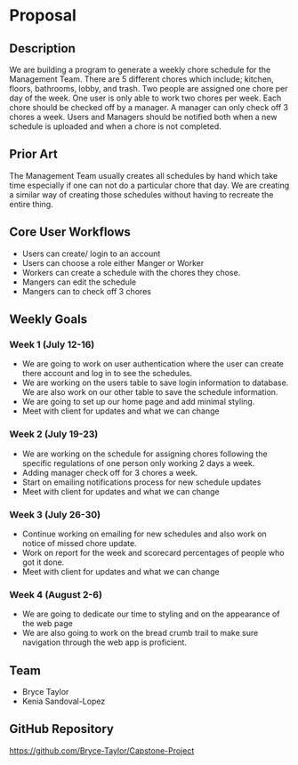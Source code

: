 # Proposal
## Description
We are building a program to generate a weekly chore schedule for the Management Team. There are 5 
different chores which include; kitchen, floors, bathrooms, lobby, and trash. Two people are 
assigned one chore per day of the week. One user is only able to work two chores per week. 
Each chore should be checked off by a manager. A manager can only check off 3 chores a week. 
Users and Managers should be notified both when a new schedule is uploaded and when a chore is
not completed.
## Prior Art
The Management Team usually creates all schedules by hand which take time especially if one can 
not do a particular chore that day. We are creating a similar way of creating those schedules 
without having to recreate the entire thing. 
## Core User Workflows
- Users can create/ login to an account
- Users can choose a role either Manger or Worker
- Workers can create a schedule with the chores they chose.
- Mangers can edit the schedule
- Mangers can to check off 3 chores
## Weekly Goals
### Week 1 (July 12-16)
- We are going to work on user authentication where the user can create there account 
  and log in to see the schedules.
- We are working on the users table to save login information to database. We are also 
  work on our other table to save the schedule information.
- We are going to set up our home page and add minimal styling.
- Meet with client for updates and what we can change 


### Week 2 (July 19-23)
- We are working on the schedule for assigning chores following the specific regulations 
of one person only working 2 days a week.
- Adding manager check off for 3 chores a week. 
- Start on emailing notifications process for new schedule updates
- Meet with client for updates and what we can change

### Week 3 (July 26-30)
- Continue working on emailing for new schedules and also work on notice of missed chore update.
- Work on report for the week and scorecard percentages of people who got it done.
- Meet with client for updates and what we can change

### Week 4 (August 2-6)
- We are going to dedicate our time to styling and on the appearance of the web page
- We are also going to work on the bread crumb trail to make sure navigation through the 
web app is proficient. 
  
## Team
- Bryce Taylor
- Kenia Sandoval-Lopez

## GitHub Repository 
https://github.com/Bryce-Taylor/Capstone-Project
